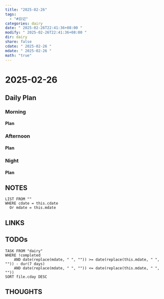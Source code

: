 ```yaml
---
title: "2025-02-26"
tags:
  - "#日记"
categories: dairy
date: " 2025-02-26T22:41:36+08:00 "
modify: " 2025-02-26T22:41:36+08:00 "
dir: dairy
share: false
cdate: " 2025-02-26 "
mdate: " 2025-02-26 "
math: "true"
---
```


# 2025-02-26

## Daily Plan

### Morning

#### Plan

### Afternoon

#### Plan

### Night

#### Plan

## NOTES

```dataview
LIST FROM "" 
WHERE cdate = this.cdate
  Or mdate = this.mdate
```

## LINKS

## TODOs

```dataview
TASK FROM "dairy" 
WHERE !completed 
	AND date(replace(mdate, " ", "")) >= date(replace(this.mdate, " ", "")) - dur(7 days) 
	AND date(replace(mdate, " ", "")) <= date(replace(this.mdate, " ", ""))
SORT file.cday DESC
```

## THOUGHTS
